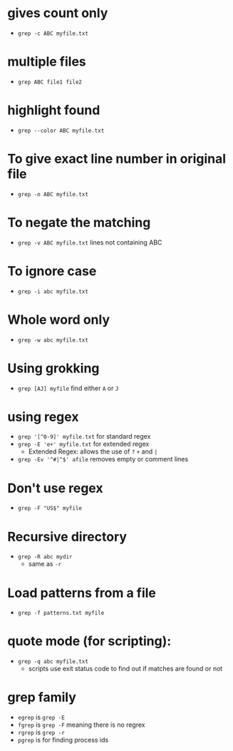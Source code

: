 # gives count only
* `grep -c ABC myfile.txt`

# multiple files
* `grep ABC file1 file2`

# highlight found
* `grep --color ABC myfile.txt`

# To give exact line number in original file
* `grep -n ABC myfile.txt`

# To negate the matching
* `grep -v ABC myfile.txt` lines not containing ABC

# To ignore case
* `grep -i abc myfile.txt`

# Whole word only
* `grep -w abc myfile.txt`

# Using grokking
- `grep [AJ] myfile` find either `A` or `J`

# using regex
* `grep '[^0-9]' myfile.txt` for standard regex
* `grep -E 'e+' myfile.txt` for extended regex
  * Extended Regex: allows the use of `?` `+` and `|`
* `grep -Ev '^#|^$' afile` removes empty or comment lines

# Don't use regex
- `grep -F "US$" myfile`

# Recursive directory
* `grep -R abc mydir`
  * same as `-r`

# Load patterns from a file
* `grep -f patterns.txt myfile`

# quote mode (for scripting):
* `grep -q abc myfile.txt`
  * scripts use exit status code to find out if matches are found or not

# grep family
* `egrep` is `grep -E`
* `fgrep` is `grep -F` meaning there is no regrex
* `rgrep` is `grep -r`
* `pgrep` is for finding process ids
